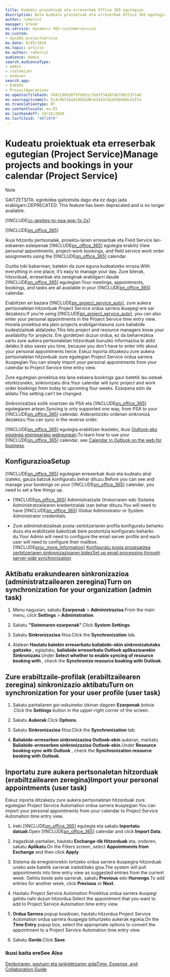 ```yaml
---
title: Kudeatu proiektuak eta erreserbak Office 365 egutegian
description: Nola kudeatu proiektuak eta erreserbak Office 365 egutegian
author: ruhercul
manager: kfend
ms.service: dynamics-365-customerservice
ms.custom:
- dyn365-projectservice
ms.date: 8/03/2018
ms.topic: article
ms.author: ruhercul
audience: Admin
search.audienceType:
- admin
- customizer
- enduser
search.app:
- D365PS
- ProjectOperations
ms.openlocfilehash: fd4119693875fb851c7bd3f34287db7d81237140
ms.sourcegitcommit: 5c4c9bf3ba018562d6cb3443c01d550489c415fa
ms.translationtype: HT
ms.contentlocale: eu-ES
ms.lasthandoff: 10/16/2020
ms.locfileid: "4071070"
---
```

# <a name="manage-projects-and-bookings-in-your-calendar-project-service"></a><span data-ttu-id="1fcca-103">Kudeatu proiektuak eta erreserbak egutegian (Project Service)</span><span class="sxs-lookup"><span data-stu-id="1fcca-103">Manage projects and bookings in your calendar (Project Service)</span></span>

> [!Note]
> <span data-ttu-id="1fcca-104">GAITZETSITA: eginbidea gaitzetsita dago eta ez dago jada erabilgarri.</span><span class="sxs-lookup"><span data-stu-id="1fcca-104">DEPRECATED: This feature has been deprecated and is no longer available.</span></span>

[!INCLUDE[cc-applies-to-psa-app-1x-2x](../includes/cc-applies-to-psa-app-1x-2x.md)]

[!INCLUDE[pn_office_365](../includes/pn-office-365.md)] 

<span data-ttu-id="1fcca-105">Ikusi hitzordu pertsonalak, proiektu-lanen erreserbak eta Field Service lan-eskaeren esleipenak [!INCLUDE[pn_office_365](../includes/pn-office-365.md)] egutegia erabiliz.</span><span class="sxs-lookup"><span data-stu-id="1fcca-105">View personal appointments, project-work bookings, and field service work order assignments using the [!INCLUDE[pn_office_365](../includes/pn-office-365.md)] calendar.</span></span>  
  
 <span data-ttu-id="1fcca-106">Guztia toki bakarrean, batekin da zure eguna kudeatzeko erraza.</span><span class="sxs-lookup"><span data-stu-id="1fcca-106">With everything in one place, it’s easy to manage your day.</span></span> <span data-ttu-id="1fcca-107">Zure bilerak, hitzorduak, erreserbak eta zereginak erabilgarri daude [!INCLUDE[pn_office_365](../includes/pn-office-365.md)] egutegian.</span><span class="sxs-lookup"><span data-stu-id="1fcca-107">Your meetings, appointments, bookings, and tasks are all available in your [!INCLUDE[pn_office_365](../includes/pn-office-365.md)] calendar.</span></span>  
  
 <span data-ttu-id="1fcca-108">Erabiltzen ari bazara [!INCLUDE[pn_project_service_auto](../includes/pn-project-service-auto.md)], zure aukera pertsonaletan hitzorduak Project Service ordua sarrera ikuspegi ere sar dezakezu.</span><span class="sxs-lookup"><span data-stu-id="1fcca-108">If you’re using [!INCLUDE[pn_project_service_auto](../includes/pn-project-service-auto.md)], you can also enter your personal appointments in the Project Service time entry view.</span></span> <span data-ttu-id="1fcca-109">Honela proiektua eta jakin projects erabilgarritasuna zure baliabide kudeatzaileak aldatzeko.</span><span class="sxs-lookup"><span data-stu-id="1fcca-109">This lets project and resource managers know your availability for projects.</span></span> <span data-ttu-id="1fcca-110">Ere gordetzen duzun ordua, ez da beharrezkoa sartu zure aukera pertsonaletan hitzorduak buruzko informazioa bi aldiz delako.</span><span class="sxs-lookup"><span data-stu-id="1fcca-110">It also saves you time, because you don’t have to enter info about your personal appointments twice.</span></span> <span data-ttu-id="1fcca-111">Eskuz inporta ditzakezu zure aukera pertsonaletan hitzorduak zure egutegian Project Service ordua sarrera ikuspegian.</span><span class="sxs-lookup"><span data-stu-id="1fcca-111">You can simply import your personal appointments from your calendar to Project Service time entry view.</span></span>  
  
 <span data-ttu-id="1fcca-112">Zure egutegian proiektua eta lana eskaera bookings gaur batetik lau asteak etorkizuneko, sinkronizatu dira.</span><span class="sxs-lookup"><span data-stu-id="1fcca-112">Your calendar will sync project and work order bookings from today to upcoming four weeks.</span></span> <span data-ttu-id="1fcca-113">Ezarpena ezin da aldatu.</span><span class="sxs-lookup"><span data-stu-id="1fcca-113">This setting can’t be changed.</span></span>  
  
 <span data-ttu-id="1fcca-114">Sinkronizatzea soilik onartzen da PSA eta [!INCLUDE[pn_office_365](../includes/pn-office-365.md)] egutegiaren artean.</span><span class="sxs-lookup"><span data-stu-id="1fcca-114">Syncing is only supported one way, from PSA to your [!INCLUDE[pn_office_365](../includes/pn-office-365.md)] calendar.</span></span> <span data-ttu-id="1fcca-115">Alderantzizko ordenan sinkroniza dezakezu.</span><span class="sxs-lookup"><span data-stu-id="1fcca-115">You can sync in the reverse order.</span></span> 
  
 <span data-ttu-id="1fcca-116">[!INCLUDE[pn_office_365](../includes/pn-office-365.md)] egutegia erabiltzen ikasteko, ikusi [Outlook-eko egutegia enpresarako webgunean](https://support.office.com/article/Calendar-in-Outlook-on-the-web-for-business-5219c457-d1fe-4c2f-9032-1a816b88e936).</span><span class="sxs-lookup"><span data-stu-id="1fcca-116">To learn how to use your [!INCLUDE[pn_office_365](../includes/pn-office-365.md)] calendar, see [Calendar in Outlook on the web for business](https://support.office.com/article/Calendar-in-Outlook-on-the-web-for-business-5219c457-d1fe-4c2f-9032-1a816b88e936).</span></span>  
  
## <a name="setup"></a><span data-ttu-id="1fcca-117">Konfigurazioa</span><span class="sxs-lookup"><span data-stu-id="1fcca-117">Setup</span></span>  
 <span data-ttu-id="1fcca-118">[!INCLUDE[pn_office_365](../includes/pn-office-365.md)] egutegian erreserbak ikusi eta kudeatu ahal izateko, gauza batzuk konfiguratu behar dituzu.</span><span class="sxs-lookup"><span data-stu-id="1fcca-118">Before you can see and manage your bookings on your [!INCLUDE[pn_office_365](../includes/pn-office-365.md)] calendar, you need to set a few things up.</span></span>  
  
- <span data-ttu-id="1fcca-119">[!INCLUDE[pn_office_365](../includes/pn-office-365.md)] Administratzaile Orokorraren edo Sistema Administratzailearen kredentzialak izan behar dituzu.</span><span class="sxs-lookup"><span data-stu-id="1fcca-119">You will need to have [!INCLUDE[pn_office_365](../includes/pn-office-365.md)] Global Administrator or System Administrator credentials.</span></span>  
  
- <span data-ttu-id="1fcca-120">Zure administratzaileak posta-zerbitzariaren profila konfiguratu beharko duzu eta erabiltzaile bakoitzak bere postontzia konfiguratu beharko du.</span><span class="sxs-lookup"><span data-stu-id="1fcca-120">Your Admin will need to configure the email server profile and each user will need to configure their mailbox.</span></span> [!INCLUDE[proc_more_information](../includes/proc-more-information.md)] <span data-ttu-id="1fcca-121">[Konfiguratu posta prozesatzea zerbitzariaren sinkronizazioaren bidez](https://docs.microsoft.com/dynamics365/customerengagement/on-premises/admin/set-up-server-side-synchronization-of-email-appointments-contacts-and-tasks)</span><span class="sxs-lookup"><span data-stu-id="1fcca-121">[Set up email processing through server-side synchronization](https://docs.microsoft.com/dynamics365/customerengagement/on-premises/admin/set-up-server-side-synchronization-of-email-appointments-contacts-and-tasks)</span></span>  
  
## <a name="turn-on-synchronization-for-your-organization-admin-task"></a><span data-ttu-id="1fcca-122">Aktibatu erakundearen sinkronizazioa (administratzailearen zeregina)</span><span class="sxs-lookup"><span data-stu-id="1fcca-122">Turn on synchronization for your organization (admin task)</span></span>  
  
1.  <span data-ttu-id="1fcca-123">Menu nagusian, sakatu **Ezarpenak** > **Administrazioa**.</span><span class="sxs-lookup"><span data-stu-id="1fcca-123">From the main menu, click **Settings** > **Administration**.</span></span>  
  
2.  <span data-ttu-id="1fcca-124">Sakatu **"Sistemaren ezarpenak"**.</span><span class="sxs-lookup"><span data-stu-id="1fcca-124">Click **System Settings**.</span></span>  
  
3.  <span data-ttu-id="1fcca-125">Sakatu **Sinkronizazioa** fitxa.</span><span class="sxs-lookup"><span data-stu-id="1fcca-125">Click the **Synchronization** tab.</span></span>  
  
4.  <span data-ttu-id="1fcca-126">Atalean **Hautatu batekin erreserbatu baliabide-ekin sinkronizatutako gaitzeko** , egiaztatu, **baliabide erreserbatu Outlook aplikazioarekin Sinkronizatu**.</span><span class="sxs-lookup"><span data-stu-id="1fcca-126">Under **Select whether to enable syncing of resource booking with** , check the **Synchronize resource booking with Outlook**.</span></span>  
  
## <a name="turn-on-synchronization-for-your-user-profile-user-task"></a><span data-ttu-id="1fcca-127">Zure erabiltzaile-profilak (erabiltzailearen zeregina) sinkronizazio aktibatu</span><span class="sxs-lookup"><span data-stu-id="1fcca-127">Turn on synchronization for your user profile (user task)</span></span>  
  
1.  <span data-ttu-id="1fcca-128">Sakatu pantailaren goi-eskuineko izkinan dagoen **Ezarpenak** botoia .</span><span class="sxs-lookup"><span data-stu-id="1fcca-128">Click the **Settings** button in the upper-right corner of the screen.</span></span>  
  
2.  <span data-ttu-id="1fcca-129">Sakatu **Aukerak**.</span><span class="sxs-lookup"><span data-stu-id="1fcca-129">Click **Options**.</span></span>  
  
3.  <span data-ttu-id="1fcca-130">Sakatu **Sinkronizazioa** fitxa.</span><span class="sxs-lookup"><span data-stu-id="1fcca-130">Click the **Synchronization** tab.</span></span>  
  
4.  <span data-ttu-id="1fcca-131">**Baliabide-erreserben sinkronizazioa Outlook-ekin** aukeran, markatu **Baliabide-erreserben sinkronizazioa Outlook-ekin**.</span><span class="sxs-lookup"><span data-stu-id="1fcca-131">Under **Resource booking sync with Outlook** , check the **Synchronization resource booking with Outlook**.</span></span>  
  
## <a name="import-your-personal-appointments-user-task"></a><span data-ttu-id="1fcca-132">Inportatu zure aukera pertsonaletan hitzorduak (erabiltzailearen zeregina)</span><span class="sxs-lookup"><span data-stu-id="1fcca-132">Import your personal appointments (user task)</span></span>  
 <span data-ttu-id="1fcca-133">Eskuz inporta ditzakezu zure aukera pertsonaletan hitzorduak zure egutegian Project Service Automation ordua sarrera ikuspegian.</span><span class="sxs-lookup"><span data-stu-id="1fcca-133">You can import your personal appointments from your calendar to Project Service Automation time entry view.</span></span>  
  
1. <span data-ttu-id="1fcca-134">Ireki [!INCLUDE[pn_office_365](../includes/pn-office-365.md)] egutegia eta sakatu **Inportatu datuak**.</span><span class="sxs-lookup"><span data-stu-id="1fcca-134">Open [!INCLUDE[pn_office_365](../includes/pn-office-365.md)] calendar and click **Import Data**.</span></span>  
  
2. <span data-ttu-id="1fcca-135">Iragazkiak pantailan, hautatu **Exchange-tik Hitzorduak** eta, ondoren, sakatu **Aplikatu**.</span><span class="sxs-lookup"><span data-stu-id="1fcca-135">On the Filters screen, select **Appointments from Exchange** and then click **Apply**.</span></span>  
  
3. <span data-ttu-id="1fcca-136">Sistema da erregistrorekin lortzeko ordua sarrera ikuspegira hitzorduak uneko aste batetik sarrerak iradokitako gisa.</span><span class="sxs-lookup"><span data-stu-id="1fcca-136">The system will pull appointments into time entry view as suggested entries from the current week.</span></span> <span data-ttu-id="1fcca-137">Gehitu beste aste sarrerak, sakatu **Previous** edo **Hurrengo**.</span><span class="sxs-lookup"><span data-stu-id="1fcca-137">To add entries for another week, click **Previous** or **Next**.</span></span>  
  
4. <span data-ttu-id="1fcca-138">Hautatu Project Service Automation Proiektua ordua sarrera ikuspegi gehitu nahi duzun hitzordua.</span><span class="sxs-lookup"><span data-stu-id="1fcca-138">Select the appointment that you want to add to Project Service Automation time entry view.</span></span>  
  
5. <span data-ttu-id="1fcca-139">**Ordua Sarrera** popup koadroan, hautatu hitzordua Project Service Automation ordua sarrera ikuspegia bihurtzeko aukerak egokia.</span><span class="sxs-lookup"><span data-stu-id="1fcca-139">On the **Time Entry** popup box, select the appropriate options to convert the appointment to a Project Service Automation time entry view.</span></span>  
  
6. <span data-ttu-id="1fcca-140">Sakatu **Gorde**.</span><span class="sxs-lookup"><span data-stu-id="1fcca-140">Click **Save**.</span></span>  
  
### <a name="see-also"></a><span data-ttu-id="1fcca-141">Ikusi baita ere</span><span class="sxs-lookup"><span data-stu-id="1fcca-141">See Also</span></span>  
 [<span data-ttu-id="1fcca-142">Denboraren, gastuen eta lankidetzaren gida</span><span class="sxs-lookup"><span data-stu-id="1fcca-142">Time, Expense, and Collaboration Guide</span></span>](../psa/time-expense-collaboration-guide.md)
